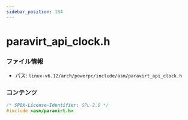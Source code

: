 ```yaml
---
sidebar_position: 184
---
```

# paravirt_api_clock.h

### ファイル情報

- パス: `linux-v6.12/arch/powerpc/include/asm/paravirt_api_clock.h`

### コンテンツ

```h
/* SPDX-License-Identifier: GPL-2.0 */
#include <asm/paravirt.h>

```

